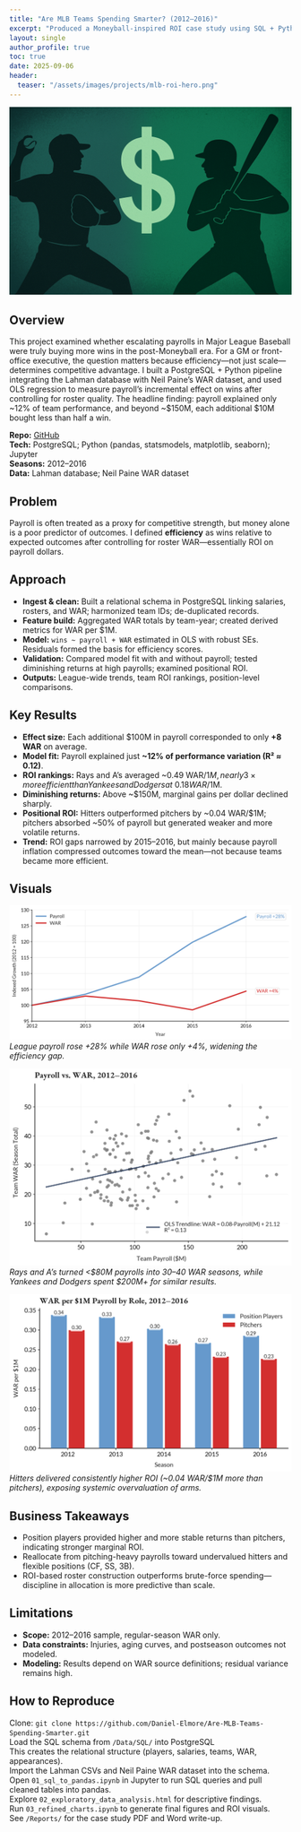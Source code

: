 ```yaml
---
title: "Are MLB Teams Spending Smarter? (2012–2016)"
excerpt: "Produced a Moneyball-inspired ROI case study using SQL + Python to highlight how disciplined allocation can outpace financial scale."
layout: single
author_profile: true
toc: true
date: 2025-09-06
header:
  teaser: "/assets/images/projects/mlb-roi-hero.png"
---
```


![](/assets/images/projects/mlb-roi-hero.png)

## Overview
This project examined whether escalating payrolls in Major League Baseball were truly buying more wins in the post-Moneyball era. For a GM or front-office executive, the question matters because efficiency—not just scale—determines competitive advantage. I built a PostgreSQL + Python pipeline integrating the Lahman database with Neil Paine’s WAR dataset, and used OLS regression to measure payroll’s incremental effect on wins after controlling for roster quality. The headline finding: payroll explained only ~12% of team performance, and beyond ~$150M, each additional $10M bought less than half a win.

**Repo:** [GitHub](https://github.com/Daniel-Elmore/Are-MLB-Teams-Spending-Smarter)  
**Tech:** PostgreSQL; Python (pandas, statsmodels, matplotlib, seaborn); Jupyter  
**Seasons:** 2012–2016  
**Data:** Lahman database; Neil Paine WAR dataset  

## Problem
Payroll is often treated as a proxy for competitive strength, but money alone is a poor predictor of outcomes. I defined **efficiency** as wins relative to expected outcomes after controlling for roster WAR—essentially ROI on payroll dollars.

## Approach
- **Ingest & clean:** Built a relational schema in PostgreSQL linking salaries, rosters, and WAR; harmonized team IDs; de-duplicated records.  
- **Feature build:** Aggregated WAR totals by team-year; created derived metrics for WAR per $1M.  
- **Model:** `wins ~ payroll + WAR` estimated in OLS with robust SEs. Residuals formed the basis for efficiency scores.  
- **Validation:** Compared model fit with and without payroll; tested diminishing returns at high payrolls; examined positional ROI.  
- **Outputs:** League-wide trends, team ROI rankings, position-level comparisons.

## Key Results
- **Effect size:** Each additional $100M in payroll corresponded to only **+8 WAR** on average.  
- **Model fit:** Payroll explained just **~12% of performance variation (R² ≈ 0.12)**.  
- **ROI rankings:** Rays and A’s averaged ~0.49 WAR/$1M, nearly 3× more efficient than Yankees and Dodgers at ~0.18 WAR/$1M.  
- **Diminishing returns:** Above ~$150M, marginal gains per dollar declined sharply.  
- **Positional ROI:** Hitters outperformed pitchers by ~0.04 WAR/$1M; pitchers absorbed ~50% of payroll but generated weaker and more volatile returns.  
- **Trend:** ROI gaps narrowed by 2015–2016, but mainly because payroll inflation compressed outcomes toward the mean—not because teams became more efficient.

## Visuals
![](/assets/images/projects/slide06_payroll_vs_war_indexed.png)
*League payroll rose +28% while WAR rose only +4%, widening the efficiency gap.*

![](/assets/images/projects/slide09_payroll_vs_war_scatter.png)
*Rays and A’s turned <$80M payrolls into 30–40 WAR seasons, while Yankees and Dodgers spent $200M+ for similar results.*

![](/assets/images/projects/slide23_war_per_m_by_role_yearly.png)
*Hitters delivered consistently higher ROI (~0.04 WAR/$1M more than pitchers), exposing systemic overvaluation of arms.*

## Business Takeaways
- Position players provided higher and more stable returns than pitchers, indicating stronger marginal ROI.  
- Reallocate from pitching-heavy payrolls toward undervalued hitters and flexible positions (CF, SS, 3B).  
- ROI-based roster construction outperforms brute-force spending—discipline in allocation is more predictive than scale.  

## Limitations
- **Scope:** 2012–2016 sample, regular-season WAR only.  
- **Data constraints:** Injuries, aging curves, and postseason outcomes not modeled.  
- **Modeling:** Results depend on WAR source definitions; residual variance remains high.  

## How to Reproduce
Clone: `git clone https://github.com/Daniel-Elmore/Are-MLB-Teams-Spending-Smarter.git`  
Load the SQL schema from `/Data/SQL/` into PostgreSQL  
This creates the relational structure (players, salaries, teams, WAR, appearances).  
Import the Lahman CSVs and Neil Paine WAR dataset into the schema.  
Open `01_sql_to_pandas.ipynb` in Jupyter to run SQL queries and pull cleaned tables into pandas.  
Explore `02_exploratory_data_analysis.html` for descriptive findings.  
Run `03_refined_charts.ipynb` to generate final figures and ROI visuals.  
See `/Reports/` for the case study PDF and Word write-up.  
